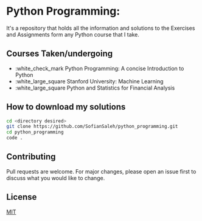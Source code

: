 # Python Programming:

It's a repository that holds all the information and solutions to the Exercises and Assignments form any Python course that I take.

## Courses Taken/undergoing

- :white_check_mark Python Programming: A concise Introduction to Python 
- :white_large_square Stanford University: Machine Learning
- :white_large_square Python and Statistics for Financial Analysis

## How to download my solutions

```bash
cd <directory desired>
git clone https://github.com/SofianSaleh/python_programming.git
cd python_programming
code .
```

## Contributing
Pull requests are welcome. For major changes, please open an issue first to discuss what you would like to change.


## License
[MIT](https://choosealicense.com/licenses/mit/)